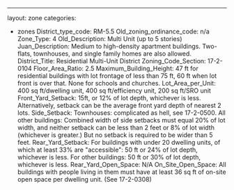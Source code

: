 ---
layout: zone
categories: 
  - zones
District_type_code: RM-5.5
Old_zoning_ordinance_code: n/a
Zone_Type: 4
Old_Description: Multi Unit (up to 5 stories)
Juan_Description: Medium to high-density apartment buildings. Two-flats, townhouses, and single family homes are also allowed.
District_Title: Residential Multi-Unit District
Zoning_Code_Section: 17-2-0104
Floor_Area_Ratio: 2.5
Maximum_Building_Height: 47 ft for residential buildings with lot frontage of less than 75 ft, 60 ft when lot front is over that. None for schools and churches.
Lot_Area_per_Unit: 400 sq ft/dwelling unit, 400 sq ft/efficiency unit, 200 sq ft/SRO unit
Front_Yard_Setback: 15ft, or 12% of lot depth, whichever is less. Alternatively, setback can be the average front yard depth of nearest 2 lots.
Side_Setback: Townhouses: complicated as hell, see 17-2-0500. All other buildings: Combined width of side setbacks must equal 20% of lot width, and neither setback can be less than 2 feet or 8% of lot width (whichever is greater.) But no setback is required to be wider than 5 feet.
Rear_Yard_Setback: For buildings with under 20 dwelling units, of which at least 33% are "accessible": 50 ft or 24% of lot depth, whichever is less. For other buildings: 50 ft or 30% of lot depth, whichever is less.
Rear_Yard_Open_Space: N/A
On_Site_Open_Space: All buildings with people living in them must have at least 36 sq ft of on-site open space per dwelling unit. (See 17-2-0308)
